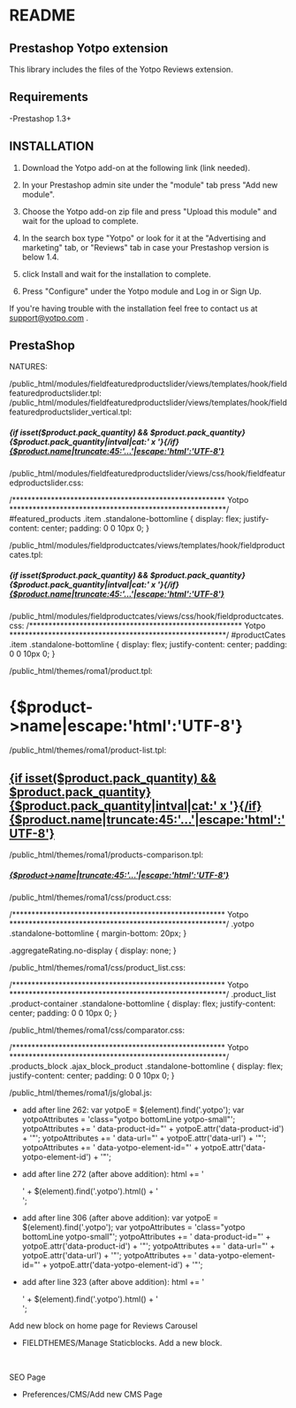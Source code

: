 README
======

Prestashop Yotpo extension
--------------------------
This library includes the files of the Yotpo Reviews extension.


Requirements
------------
-Prestashop 1.3+

INSTALLATION
------------

1. Download the Yotpo add-on at the following link (link needed).
2. In your Prestashop admin site under the "module" tab press "Add new module".
3. Choose the Yotpo add-on zip file and press "Upload this module" and wait for the upload to complete.

4. In the search box type "Yotpo" or look for it at the "Advertising and marketing" tab, or "Reviews" tab in case your Prestashop version is below 1.4.
5. click Install and wait for the installation to complete.
6. Press "Configure" under the Yotpo module and Log in or Sign Up.

If you're having trouble with the installation feel free to contact us at support@yotpo.com .


PrestaShop
----------

NATURES:

/public_html/modules/fieldfeaturedproductslider/views/templates/hook/fieldfeaturedproductslider.tpl:
/public_html/modules/fieldfeaturedproductslider/views/templates/hook/fieldfeaturedproductslider_vertical.tpl:
                                <div class="right-block">
                                    <h5 class="sub_title_font">
                                    {if isset($product.pack_quantity) && $product.pack_quantity}{$product.pack_quantity|intval|cat:' x '}{/if}
                                    <a class="product-name" href="{$product.link|escape:'html':'UTF-8'}" title="{$product.name|escape:'html':'UTF-8'}">
                                        {$product.name|truncate:45:'...'|escape:'html':'UTF-8'}
                                    </a>
                                </h5>
                                <div class="yotpo bottomLine" 
                                        data-product-id="{$product.id_product|intval}"
                                        data-url="{$product.link|escape:'html':'UTF-8'}">
                                </div>


/public_html/modules/fieldfeaturedproductslider/views/css/hook/fieldfeaturedproductslider.css:

/*******************************************************
Yotpo
********************************************************/
#featured_products .item .standalone-bottomline {
    display: flex;
    justify-content: center;
    padding: 0 0 10px 0;
}


/public_html/modules/fieldproductcates/views/templates/hook/fieldproductcates.tpl:
                                <div class="right-block">
                                    <h5 class="sub_title_font">
                                    {if isset($product.pack_quantity) && $product.pack_quantity}{$product.pack_quantity|intval|cat:' x '}{/if}
                                    <a class="product-name" href="{$product.link|escape:'html':'UTF-8'}" title="{$product.name|escape:'html':'UTF-8'}">
                                        {$product.name|truncate:45:'...'|escape:'html':'UTF-8'}
                                    </a>
                                </h5>
                                <div class="yotpo bottomLine"
                                        data-product-id="{$product.id_product|intval}"
                                        data-url="{$product.link|escape:'html':'UTF-8'}">
                                </div>


/public_html/modules/fieldproductcates/views/css/hook/fieldproductcates.css:
/*******************************************************
Yotpo
********************************************************/
#productCates .item .standalone-bottomline {
    display: flex;
    justify-content: center;
    padding: 0 0 10px 0;
}


/public_html/themes/roma1/product.tpl:
                        <h1 itemprop="name">{$product->name|escape:'html':'UTF-8'}</h1>
                        <div class="yotpo bottomLine"
                                data-product-id="{$yotpoProductId|intval}"
                                data-url="{$yotpoProductLink|escape:'htmlall':'UTF-8'}">
                        </div>


/public_html/themes/roma1/product-list.tpl:
            <h2 itemprop="name">
                <a class="product-name" href="{$product.link|escape:'html':'UTF-8'}" title="{$product.name|escape:'html':'UTF-8'}" itemprop="url" >
                    {if isset($product.pack_quantity) && $product.pack_quantity}<strong>{$product.pack_quantity|intval|cat:' x '}</strong>{/if}
                    {$product.name|truncate:45:'...'|escape:'html':'UTF-8'}
                </a>
            </h2>
            <div class="yotpo bottomLine" 
                data-product-id="{$product.id_product|intval}"
                data-url="{$product.link|escape:'html':'UTF-8'}">
            </div>

/public_html/themes/roma1/products-comparison.tpl:
                                                <h5>
                                                    	<a class="product-name" href="{$product->getLink()|escape:'html':'UTF-8'}" title="{$product->name|truncate:32:'...'|escape:'html':'UTF-8'}">
                                                                {$product->name|truncate:45:'...'|escape:'html':'UTF-8'}
                                                        </a>
                                                </h5>
                                                <div class="yotpo bottomLine"
                                                        data-product-id="{$product->id}"
                                                        data-url="{$product->getLink()|escape:'html':'UTF-8'}">
                                                </div>


/public_html/themes/roma1/css/product.css:

/*******************************************************
Yotpo
********************************************************/
.yotpo .standalone-bottomline {
    margin-bottom: 20px;
}

.aggregateRating.no-display {
    display: none;
}


/public_html/themes/roma1/css/product_list.css:

/*******************************************************
Yotpo
********************************************************/
.product_list .product-container .standalone-bottomline {
    display: flex;
    justify-content: center;
    padding: 0 0 10px 0;
}


/public_html/themes/roma1/css/comparator.css:

/*******************************************************
Yotpo
********************************************************/
.products_block .ajax_block_product .standalone-bottomline {
    display: flex;
    justify-content: center;
    padding: 0 0 10px 0;
}


/public_html/themes/roma1/js/global.js:
- add after line 262:
                        var yotpoE = $(element).find('.yotpo');
                        var yotpoAttributes = 'class="yotpo bottomLine yotpo-small"';
                        yotpoAttributes += ' data-product-id="' + yotpoE.attr('data-product-id') + '"';
                        yotpoAttributes += ' data-url="' + yotpoE.attr('data-url') + '"';
                        yotpoAttributes += ' data-yotpo-element-id="' + yotpoE.attr('data-yotpo-element-id') + '"';

- add after line 272 (after above addition):
                                        html += '<div class="yotpo bottomLine yotpo-small">' + $(element).find('.yotpo').html() + '</div>';

- add after line 306 (after above addition):
                        var yotpoE = $(element).find('.yotpo');
                        var yotpoAttributes = 'class="yotpo bottomLine yotpo-small"';
                        yotpoAttributes += ' data-product-id="' + yotpoE.attr('data-product-id') + '"';
                        yotpoAttributes += ' data-url="' + yotpoE.attr('data-url') + '"';
                        yotpoAttributes += ' data-yotpo-element-id="' + yotpoE.attr('data-yotpo-element-id') + '"';

- add after line 323 (after above addition):
                                html += '<div class="yotpo bottomLine yotpo-small">' + $(element).find('.yotpo').html() + '</div>';


Add new block on home page for Reviews Carousel
  - FIELDTHEMES/Manage Staticblocks.  Add a new block.

<div class="yotpo yotpo-reviews-carousel" data-background-color="transparent" data-mode="most_recent" data-type="both" data-count="9" data-show-bottomline="1" data-autoplay-enabled="1" data-autoplay-speed="3000" data-show-navigation="1">&nbsp;</div>
<div style="clear: both;"></div>


SEO Page
  - Preferences/CMS/Add new CMS Page

<div class="block title_center horizontal_mode">
<div class="yotpo yotpo-reviews-carousel" data-background-color="transparent" data-mode="most_recent" data-type="both" data-count="9" data-show-bottomline="1" data-autoplay-enabled="1" data-autoplay-speed="3000" data-show-navigation="1">&nbsp;</div>
<div style="clear: both;"></div>
<script>// <![CDATA[
(function e(){var e=document.createElement("script");e.type="text/javascript",e.async=!0, e.src="//staticw2.yotpo.com/### API KEY ###/widget.js";var t=document.getElementsByTagName("script")[0]; t.parentNode.insertBefore(e,t)})();
// ]]></script>
<div id="yotpo-testimonials-custom-tab"></div>
</div>

